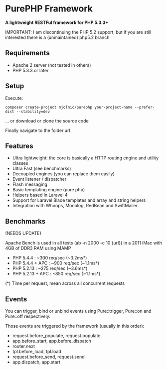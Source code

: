 # PurePHP Framework

**A lightweight RESTFul framework for PHP 5.3.3+**

IMPORTANT: I am discontinuing the PHP 5.2 support, but if you are still interested there is a (unmaintained) php5.2 branch

## Requirements

* Apache 2 server (not tested in others)
* PHP 5.3.3 or later

## Setup

Execute:

```composer create-project mjolnic/purephp your-project-name --prefer-dist --stability=dev```

... or download or clone the source code

Finally navigate to the folder url

## Features

* Ultra lightweight: the core is basically a HTTP routing engine and utility classes
* Ultra Fast (see benchmarks)
* Decoupled engines (you can replace them easily)
* Event listener / dispatcher
* Flash messaging
* Basic templating engine (pure php)
* Helpers based in Laravel 4
* Support for Laravel Blade templates and array and string helpers
* Integration with Whoops, Monolog, RedBean and SwiftMailer

## Benchmarks

(NEEDS UPDATE)

Apache Bench is used in all tests (ab -n 2000 -c 10 {url}) in
a 2011 iMac with 4GB of DDR3 RAM using MAMP

* PHP 5.4.4 :  ~300 req/sec (~3.2ms*)
* PHP 5.4.4 + APC :  ~900 req/sec (~1.1ms*)
* PHP 5.2.13 :  ~275 req/sec (~3.6ms*)
* PHP 5.2.13 + APC :  ~850 req/sec (~1.1ms*)

(*) Time per request, mean across all concurrent requests

## Events

You can trigger, bind or unbind events using Pure::trigger, Pure::on and
Pure::off respectively.

Those events are triggered by the framework (usually in this order):

* request.before_populate, request.populate
* app.before_start, app.before_dispatch
* router.next
* tpl.before_load, tpl.load
* request.before_send, request.send
* app.dispatch, app.start